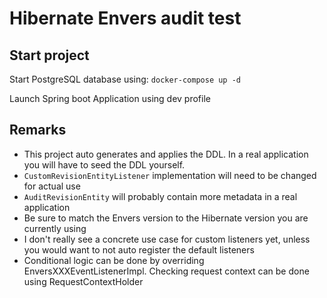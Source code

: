 # Hibernate Envers audit test

## Start project

Start PostgreSQL database using:
`docker-compose up -d`

Launch Spring boot Application using dev profile

## Remarks

* This project auto generates and applies the DDL. In a real application you will have to seed the DDL yourself.
* `CustomRevisionEntityListener` implementation will need to be changed for actual use
* `AuditRevisionEntity` will probably contain more metadata in a real application
* Be sure to match the Envers version to the Hibernate version you are currently using
* I don't really see a concrete use case for custom listeners yet, unless you would want to not auto register the
  default listeners
* Conditional logic can be done by overriding EnversXXXEventListenerImpl. Checking request context can be done using RequestContextHolder
